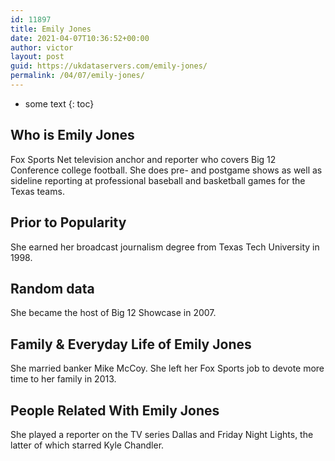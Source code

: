 ```yaml
---
id: 11897
title: Emily Jones
date: 2021-04-07T10:36:52+00:00
author: victor
layout: post
guid: https://ukdataservers.com/emily-jones/
permalink: /04/07/emily-jones/
---
```


* some text
{: toc}


## Who is Emily Jones



Fox Sports Net television anchor and reporter who covers Big 12 Conference college football. She does pre- and postgame shows as well as sideline reporting at professional baseball and basketball games for the Texas teams.

                
                
                
## Prior to Popularity



She earned her broadcast journalism degree from Texas Tech University in 1998.

                
                
                
## Random data



She became the host of Big 12 Showcase in 2007.

                
                
                
## Family & Everyday Life of Emily Jones



She married banker Mike McCoy. She left her Fox Sports job to devote more time to her family in 2013.

                
                
                
## People Related With Emily Jones



She played a reporter on the TV series Dallas and Friday Night Lights, the latter of which starred Kyle Chandler.

                
              
            
          
          
          